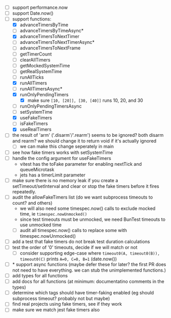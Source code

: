 - [ ] support performance.now
- [ ] support Date.now()
- [ ] support functions:
  - [x] advanceTimersByTime
  - [ ] advanceTimersByTimeAsync\*
  - [x] advanceTimersToNextTimer
  - [ ] advanceTimersToNextTimerAsync\*
  - [ ] advanceTimersToNextFrame
  - [ ] getTimerCount
  - [ ] clearAllTimers
  - [ ] getMockedSystemTime
  - [ ] getRealSystemTime
  - [ ] runAllTicks
  - [x] runAllTimers
  - [ ] runAllTimersAsync\*
  - [x] runOnlyPendingTimers
    - [x] make sure `[10, [20]], [30, [40]]` runs 10, 20, and 30
  - [ ] runOnlyPendingTimersAsync
  - [ ] setSystemTime
  - [x] useFakeTimers
  - [ ] isFakeTimers
  - [x] useRealTimers
- [ ] the result of 'arm' ('.disarm'/'.rearm') seems to be ignored? both disarm and rearm? we should change it to return void if it's actually ignored
  - [ ] we can make this change seperately in main
- [ ] see how fake timers works with setSystemTime
- [ ] handle the config argument for useFakeTimers
  - vitest has the toFake parameter for enabling nextTick and queueMicrotask
  - jets has a timerLimit parameter
- [ ] make sure there is no memory leak if you create a setTimeout/setInterval and clear or stop the fake timers before it fires repeatedly.
- [ ] audit the allowFakeTimers list (do we want subprocess timeouts to count? and others)
  - we will also need some timespec.now() calls to exclude mocked time, ie `timespec.nowUnmocked()`
  - since test timeouts must be unmocked, we need BunTest timeouts to use unmocked time
  - [ ] audit all timespec.now() calls to replace some with timespec.nowUnmocked()
- [ ] add a test that fake timers do not break test duration calculations
- [ ] test the order of '0' timeouts, decide if we will match or not
  - [ ] consider supporting edge-case where `timeout0(A, timeout0(B)), timeout0(C)` prints `A=0, C=0, B=1` (date.now())
- [ ] \* support async functions (maybe defer these for later? the first PR does not need to have everything. we can stub the unimplemented functions.)
- [ ] add types for all functions
- [ ] add docs for all functions (at minimum: documentatino comments in the types)
- [ ] determine which tags should have timer-faking enabled (eg should subprocess timeout? probably not but maybe)
- [ ] find real projects using fake timers, see if they work
- [ ] make sure we match jest fake timers also
